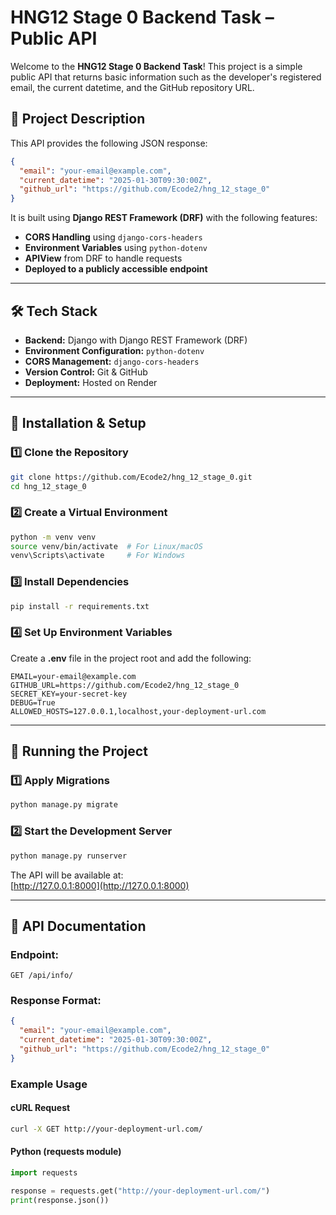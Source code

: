# HNG12 Stage 0 Backend Task – Public API  

Welcome to the **HNG12 Stage 0 Backend Task**! This project is a simple public API that returns basic information such as the developer's registered email, the current datetime, and the GitHub repository URL.

## 📝 Project Description  

This API provides the following JSON response:  

```json
{
  "email": "your-email@example.com",
  "current_datetime": "2025-01-30T09:30:00Z",
  "github_url": "https://github.com/Ecode2/hng_12_stage_0"
}
```

It is built using **Django REST Framework (DRF)** with the following features:  
- **CORS Handling** using `django-cors-headers`
- **Environment Variables** using `python-dotenv`
- **APIView** from DRF to handle requests  
- **Deployed to a publicly accessible endpoint**

---

## 🛠️ Tech Stack  

- **Backend:** Django with Django REST Framework (DRF)  
- **Environment Configuration:** `python-dotenv`  
- **CORS Management:** `django-cors-headers`  
- **Version Control:** Git & GitHub  
- **Deployment:** Hosted on Render

---

## 🚀 Installation & Setup  

### 1️⃣ Clone the Repository  

```bash
git clone https://github.com/Ecode2/hng_12_stage_0.git
cd hng_12_stage_0
```

### 2️⃣ Create a Virtual Environment  

```bash
python -m venv venv
source venv/bin/activate  # For Linux/macOS
venv\Scripts\activate     # For Windows
```

### 3️⃣ Install Dependencies  

```bash
pip install -r requirements.txt
```

### 4️⃣ Set Up Environment Variables  

Create a **.env** file in the project root and add the following:  

```
EMAIL=your-email@example.com
GITHUB_URL=https://github.com/Ecode2/hng_12_stage_0
SECRET_KEY=your-secret-key
DEBUG=True
ALLOWED_HOSTS=127.0.0.1,localhost,your-deployment-url.com
```

---

## 📡 Running the Project  

### 1️⃣ Apply Migrations  

```bash
python manage.py migrate
```

### 2️⃣ Start the Development Server  

```bash
python manage.py runserver
```

The API will be available at:  
[http://127.0.0.1:8000](http://127.0.0.1:8000)

---

## 📌 API Documentation  

### **Endpoint:**  

`GET /api/info/`  

### **Response Format:**  

```json
{
  "email": "your-email@example.com",
  "current_datetime": "2025-01-30T09:30:00Z",
  "github_url": "https://github.com/Ecode2/hng_12_stage_0"
}
```

### Example Usage  

#### **cURL Request**  

```bash
curl -X GET http://your-deployment-url.com/
```

#### **Python (requests module)**  

```python
import requests

response = requests.get("http://your-deployment-url.com/")
print(response.json())
```
